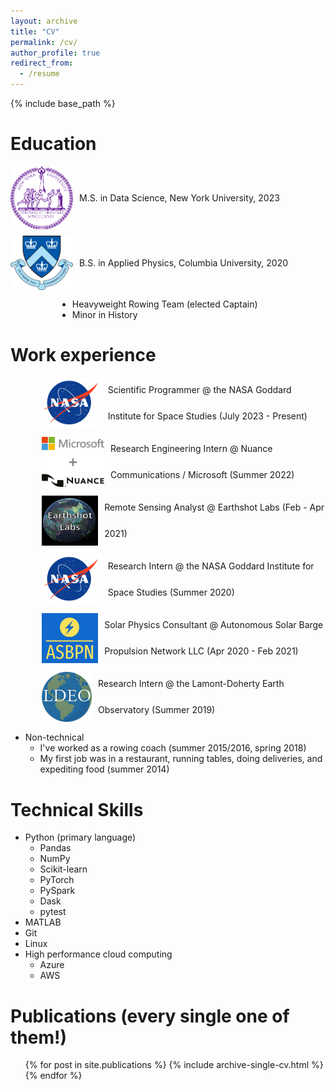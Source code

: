 ```yaml
---
layout: archive
title: "CV"
permalink: /cv/
author_profile: true
redirect_from:
  - /resume
---
```


{% include base_path %}

<style>
  .education-item {
    display: flex;
    align-items: center;
    margin-bottom: 10px;
  }

  .education-icon {
    margin-right: 10px;
    width: 100px; 
    height: auto;
  }

  .education-list {
    margin-left: 75px; 
  }

  .work-list {
    list-style-type: none;
    padding: 0;
    margin-left: 50px; 
  }

  .work-item {
    display: flex;
    align-items: center;
    margin-bottom: 10px;
    line-height: 3;
  }

  .work-icon {
    margin-right: 10px;
    width: 100px;
    height: 80px;
  }

</style>

Education
======

<div class="education-item">
  <img class="education-icon" src="/images/nyu_seal.png" alt="NYU Seal">
  M.S. in Data Science, New York University, 2023
</div>

<div class="education-item">
  <img class="education-icon" src="/images/columbia_seal.png" alt="Columbia Seal">
  B.S. in Applied Physics, Columbia University, 2020
</div>

<ul class="education-list">
  <li>Heavyweight Rowing Team (elected Captain)</li>
  <li>Minor in History</li>
</ul>

Work experience
======

<ul class="work-list">
  <li class="work-item">
    <img class="work-icon" src="/images/nasa_meatball_square.png" alt="NASA Meatball">
    Scientific Programmer @ the NASA Goddard Institute for Space Studies (July 2023 - Present)
  </li>
  <li class="work-item">
    <img class="work-icon" src="/images/nuance_microsoft.webp" alt="Nuance + Microsoft">
    Research Engineering Intern @ Nuance Communications / Microsoft (Summer 2022)
  </li>
  <li class="work-item">
    <img class="work-icon" src="/images/earthshot_labs_square.jpg" alt="Earthshot Lab">
    Remote Sensing Analyst @ Earthshot Labs (Feb - Apr 2021)
  </li>
  <li class="work-item">
    <img class="work-icon" src="/images/nasa_meatball_square.png" alt="NASA Meatball">
    Research Intern @ the NASA Goddard Institute for Space Studies (Summer 2020)
  </li>
  <li class="work-item">
    <img class="work-icon" src="/images/asbpn_square.jpg" alt="ASBPN">
    Solar Physics Consultant @ Autonomous Solar Barge Propulsion Network LLC (Apr 2020 - Feb 2021)
  </li>
  <li class="work-item">
    <img class="work-icon" src="/images/lamont_doherty.jpeg" alt="LDEO">
    Research Intern @ the Lamont-Doherty Earth Observatory (Summer 2019)
  </li>
</ul>

* Non-technical
  * I've worked as a rowing coach (summer 2015/2016, spring 2018)
  * My first job was in a restaurant, running tables, doing deliveries, and expediting food (summer 2014)
  
Technical Skills
======
* Python (primary language)
  * Pandas
  * NumPy
  * Scikit-learn
  * PyTorch
  * PySpark
  * Dask 
  * pytest
* MATLAB
* Git
* Linux
* High performance cloud computing
  * Azure
  * AWS

Publications (every single one of them!)
======
  <ul>{% for post in site.publications %}
    {% include archive-single-cv.html %}
  {% endfor %}</ul>
